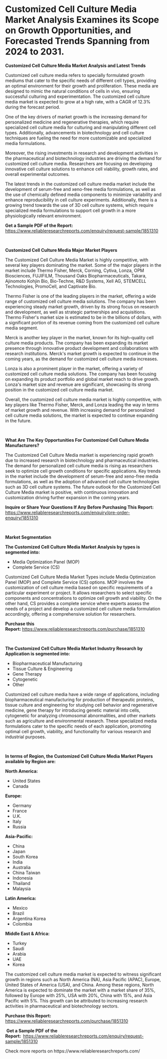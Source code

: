 <p><h1>Customized Cell Culture Media Market Analysis Examines its Scope on Growth Opportunities, and Forecasted Trends Spanning from 2024 to 2031.</h1></p><p><strong>Customized Cell Culture Media Market Analysis and Latest Trends</strong></p>
<p><p>Customized cell culture media refers to specially formulated growth mediums that cater to the specific needs of different cell types, providing an optimal environment for their growth and proliferation. These media are designed to mimic the natural conditions of cells in vivo, ensuring successful culturing and experimentation. The customized cell culture media market is expected to grow at a high rate, with a CAGR of 12.3% during the forecast period.</p><p>One of the key drivers of market growth is the increasing demand for personalized medicine and regenerative therapies, which require specialized cell culture media for culturing and manipulating different cell types. Additionally, advancements in biotechnology and cell culture techniques are fueling the need for more customizable and specialized media formulations. </p><p>Moreover, the rising investments in research and development activities in the pharmaceutical and biotechnology industries are driving the demand for customized cell culture media. Researchers are focusing on developing innovative cell culture solutions to enhance cell viability, growth rates, and overall experimental outcomes. </p><p>The latest trends in the customized cell culture media market include the development of serum-free and xeno-free media formulations, as well as the use of chemically defined media components to minimize variability and enhance reproducibility in cell culture experiments. Additionally, there is a growing trend towards the use of 3D cell culture systems, which require specialized media formulations to support cell growth in a more physiologically relevant environment.</p></p>
<p><strong>Get a Sample PDF of the Report:&nbsp;</strong> <a href="https://www.reliableresearchreports.com/enquiry/request-sample/1851310">https://www.reliableresearchreports.com/enquiry/request-sample/1851310</a></p>
<p>&nbsp;</p>
<p><strong>Customized Cell Culture Media Major Market Players</strong></p>
<p><p>The Customized Cell Culture Media Market is highly competitive, with several key players dominating the market. Some of the major players in the market include Thermo Fisher, Merck, Corning, Cytiva, Lonza, OPM Biosciences, FUJIFILM, Thousand Oaks Biopharmaceuticals, Takara, Ajinomoto Kohjin Bio, Bio-Techne, R&D Systems, Xell AG, STEMCELL Technologies, PromoCell, and Captivate Bio.</p><p>Thermo Fisher is one of the leading players in the market, offering a wide range of customized cell culture media solutions. The company has been experiencing steady market growth, driven by its strong focus on research and development, as well as strategic partnerships and acquisitions. Thermo Fisher's market size is estimated to be in the billions of dollars, with a significant portion of its revenue coming from the customized cell culture media segment.</p><p>Merck is another key player in the market, known for its high-quality cell culture media products. The company has been expanding its market presence through innovative product development and collaborations with research institutions. Merck's market growth is expected to continue in the coming years, as the demand for customized cell culture media increases.</p><p>Lonza is also a prominent player in the market, offering a variety of customized cell culture media solutions. The company has been focusing on expanding its product portfolio and global market reach to drive growth. Lonza's market size and revenue are significant, showcasing its strong position in the customized cell culture media market.</p><p>Overall, the customized cell culture media market is highly competitive, with key players like Thermo Fisher, Merck, and Lonza leading the way in terms of market growth and revenue. With increasing demand for personalized cell culture media solutions, the market is expected to continue expanding in the future.</p></p>
<p>&nbsp;</p>
<p><strong>What Are The Key Opportunities For Customized Cell Culture Media Manufacturers?</strong></p>
<p><p>The Customized Cell Culture Media market is experiencing rapid growth due to increased research in biotechnology and pharmaceutical industries. The demand for personalized cell culture media is rising as researchers seek to optimize cell growth conditions for specific applications. Key trends in the market include the development of serum-free and xeno-free media formulations, as well as the adoption of advanced cell culture technologies such as 3D cell culture systems. The future outlook for the Customized Cell Culture Media market is positive, with continuous innovation and customization driving further expansion in the coming years.</p></p>
<p><strong>Inquire or Share Your Questions If Any Before Purchasing This Report:</strong> <a href="https://www.reliableresearchreports.com/enquiry/pre-order-enquiry/1851310">https://www.reliableresearchreports.com/enquiry/pre-order-enquiry/1851310</a></p>
<p>&nbsp;</p>
<p><strong>Market Segmentation</strong></p>
<p><strong>The Customized Cell Culture Media Market Analysis by types is segmented into:</strong></p>
<p><ul><li>Media Optimization Panel (MOP)</li><li>Complete Service (CS)</li></ul></p>
<p><p>Customized Cell Culture Media Market Types include Media Optimization Panel (MOP) and Complete Service (CS) options. MOP involves the customization of cell culture media based on specific requirements of a particular experiment or project. It allows researchers to select specific components and concentrations to optimize cell growth and viability. On the other hand, CS provides a complete service where experts assess the needs of a project and develop a customized cell culture media formulation accordingly, offering a comprehensive solution for researchers.</p></p>
<p><strong>Purchase this Report:&nbsp;</strong><a href="https://www.reliableresearchreports.com/purchase/1851310">https://www.reliableresearchreports.com/purchase/1851310</a></p>
<p>&nbsp;</p>
<p><strong>The Customized Cell Culture Media Market Industry Research by Application is segmented into:</strong></p>
<p><ul><li>Biopharmaceutical Manufacturing</li><li>Tissue Culture & Engineering</li><li>Gene Therapy</li><li>Cytogenetic</li><li>Other</li></ul></p>
<p><p>Customized cell culture media have a wide range of applications, including biopharmaceutical manufacturing for production of therapeutic proteins, tissue culture and engineering for studying cell behavior and regenerative medicine, gene therapy for introducing genetic material into cells, cytogenetic for analyzing chromosomal abnormalities, and other markets such as agriculture and environmental research. These specialized media formulations cater to the specific needs of each application, promoting optimal cell growth, viability, and functionality for various research and industrial purposes.</p></p>
<p>&nbsp;</p>
<p><strong>In terms of Region, the Customized Cell Culture Media Market Players available by Region are:</strong></p>
<p>
    <p> <strong> North America: </strong>
        <ul>
            <li>United States</li>
            <li>Canada</li>
        </ul>
        </p> 
    <p> <strong> Europe: </strong>
        <ul>
            <li>Germany</li>
            <li>France</li>
            <li>U.K.</li>
            <li>Italy</li>
            <li>Russia</li>
        </ul>
        </p> 
    <p> <strong> Asia-Pacific: </strong>
        <ul>
            <li>China</li>
            <li>Japan</li>
            <li>South Korea</li>
            <li>India</li>
            <li>Australia</li>
            <li>China Taiwan</li>
            <li>Indonesia</li>
            <li>Thailand</li>
            <li>Malaysia</li>
        </ul>
        </p> 
    <p> <strong> Latin America: </strong>
        <ul>
            <li>Mexico</li>
            <li>Brazil</li>
            <li>Argentina Korea</li>
            <li>Colombia</li>
        </ul>
        </p> 
    <p> <strong> Middle East & Africa: </strong>
        <ul>
            <li>Turkey</li>
            <li>Saudi</li>
            <li>Arabia</li>
            <li>UAE</li>
            <li>Korea</li>
        </ul>
    </p>
    </p>
<p><p>The customized cell culture media market is expected to witness significant growth in regions such as North America (NA), Asia Pacific (APAC), Europe, United States of America (USA), and China. Among these regions, North America is expected to dominate the market with a market share of 35%, followed by Europe with 25%, USA with 20%, China with 15%, and Asia Pacific with 5%. This growth can be attributed to increasing research activities in pharmaceutical and biotechnology sectors.</p></p>
<p><strong>Purchase this Report: </strong><a href="https://www.reliableresearchreports.com/purchase/1851310">https://www.reliableresearchreports.com/purchase/1851310</a></p>
<p>&nbsp;<strong>Get a Sample PDF of the Report:&nbsp;&nbsp;</strong><a href="https://www.reliableresearchreports.com/enquiry/request-sample/1851310">https://www.reliableresearchreports.com/enquiry/request-sample/1851310</a></p>
<p><strong></strong></p>
<p>Check more reports on https://www.reliableresearchreports.com/</p>